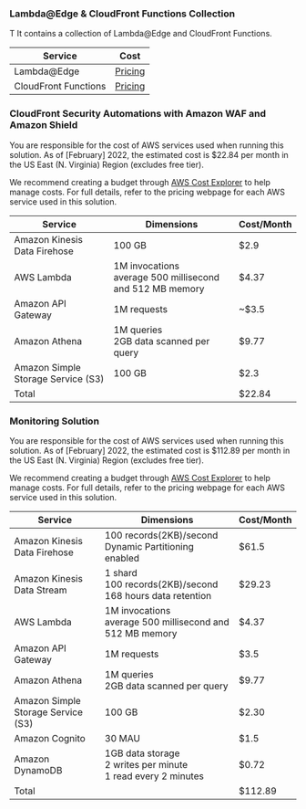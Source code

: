 ### Lambda@Edge & CloudFront Functions Collection
T
It contains a collection of Lambda@Edge and CloudFront Functions.

|  Service  | Cost  | 
|  ----  | ----  | 
| Lambda@Edge | [Pricing](https://aws.amazon.com/lambda/pricing/) | 
| CloudFront Functions | [Pricing](https://aws.amazon.com/cloudfront/pricing/) | 


### CloudFront Security Automations with Amazon WAF and Amazon Shield
 
You are responsible for the cost of AWS services used when running this solution. As of [February] 2022, the estimated cost is $22.84 per month in the US East (N. Virginia) Region (excludes free tier).

We recommend creating a budget through [AWS Cost Explorer](http://aws.amazon.com/aws-cost-management/aws-cost-explorer/) to help manage costs. For full details, refer to the pricing webpage for each AWS service used in this solution.

|  Service  | Dimensions | Cost/Month | 
|  ----  | ----  | ----  |  
| Amazon Kinesis Data Firehose | 100 GB | $2.9 |
| AWS Lambda | 1M invocations<br>average 500 millisecond and 512 MB memory | $4.37 |
| Amazon API Gateway | 1M requests | ~$3.5 |
| Amazon Athena | 1M queries<br>2GB data scanned per query | $9.77 |
| Amazon Simple Storage Service (S3) | 100 GB | $2.3 |
| Total |  | $22.84 |


### Monitoring Solution
 
You are responsible for the cost of AWS services used when running this solution. As of [February] 2022, the estimated cost is $112.89 per month in the US East (N. Virginia) Region (excludes free tier).

We recommend creating a budget through [AWS Cost Explorer](http://aws.amazon.com/aws-cost-management/aws-cost-explorer/) to help manage costs. For full details, refer to the pricing webpage for each AWS service used in this solution.


|  Service  | Dimensions | Cost/Month | 
|  ----  | ----  | ----  |  
| Amazon Kinesis Data Firehose | 100 records(2KB)/second<br>Dynamic Partitioning enabled | $61.5 |
| Amazon Kinesis Data Stream | 1 shard<br>100 records(2KB)/second<br>168 hours data retention | $29.23 |
| AWS Lambda | 1M invocations<br>average 500 millisecond and 512 MB memory | $4.37 |
| Amazon API Gateway | 1M requests | $3.5 |
| Amazon Athena | 1M queries<br>2GB data scanned per query | $9.77 |
| Amazon Simple Storage Service (S3) | 100 GB | $2.30 |
| Amazon Cognito | 30 MAU | $1.5 |
| Amazon DynamoDB | 1GB data storage<br>2 writes per minute<br>1 read every 2 minutes | $0.72 |
| Total |  | $112.89 |

